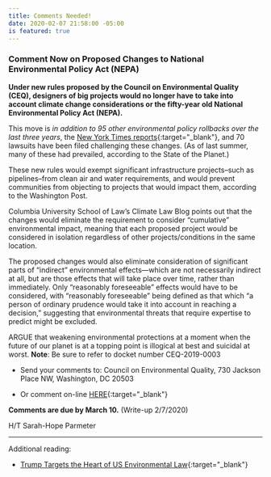```yaml
---
title: Comments Needed!
date: 2020-02-07 21:58:00 -05:00
is featured: true
---
```


### Comment Now on Proposed Changes to National Environmental Policy Act (NEPA)

**Under new rules proposed by the Council on Environmental Quality (CEQ), designers of big projects would no longer have to take into account climate change considerations or the fifty-year old National Environmental Policy Act (NEPA).**

This move is *in addition to 95 other environmental policy rollbacks over the last three years*, the [New York Times reports](https://www.nytimes.com/interactive/2019/climate/trump-environment-rollbacks.html){:target="_blank"}, and 70 lawsuits have been filed challenging these changes. (As of last summer, many of these had prevailed, according to the State of the Planet.)

These new rules would exempt significant infrastructure projects–such as pipelines–from clean air and water requirements, and would prevent communities from objecting to projects that would impact them, according to the Washington Post.

Columbia University School of Law’s Climate Law Blog points out that the changes would eliminate the requirement to consider “cumulative” environmental impact, meaning that each proposed project would be considered in isolation regardless of other projects/conditions in the same location.

The proposed changes would also eliminate consideration of significant parts of “indirect” environmental effects—which are not necessarily indirect at all, but are those effects that will take place over time, rather than immediately. Only “reasonably foreseeable” effects would have to be considered, with “reasonably foreseeable” being defined as that which “a person of ordinary prudence would take it into account in reaching a decision,” suggesting that environmental threats that require expertise to predict might be excluded.

ARGUE that weakening environmental protections at a moment when the future of our planet is at a topping point is illogical at best and suicidal at worst.  **Note**: Be sure to refer to docket number CEQ-2019-0003

* Send your comments to:  Council on Environmental Quality, 730 Jackson Place NW, Washington, DC 20503  

* Or comment on-line [HERE](https://www.regulations.gov/document?D=CEQ-2019-0003-0001){:target="_blank"}

**Comments are due by March 10.** (Write-up 2/7/2020)

H/T Sarah-Hope Parmeter

---

Additional reading:

* [Trump Targets the Heart of US Environmental Law](https://www.sierraclub.org/sierra/trump-targets-heart-us-environmental-law-nepa){:target="_blank"}

